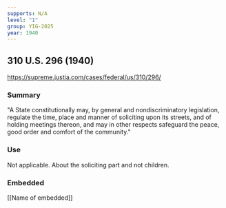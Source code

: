```yaml
---
supports: N/A
level: "1"
group: YIG-2025
year: 1940
---
```

## 310 U.S. 296 (1940)

https://supreme.justia.com/cases/federal/us/310/296/

### Summary

"A State constitutionally may, by general and nondiscriminatory legislation, regulate the time, place and manner of soliciting upon its streets, and of holding meetings thereon, and may in other respects safeguard the peace, good order and comfort of the community."

### Use

Not applicable. About the soliciting part and not children.

### Embedded

[[Name of embedded]]
